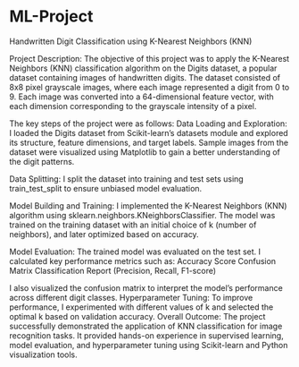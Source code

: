 # ML-Project
Handwritten Digit Classification using K-Nearest Neighbors (KNN)

Project Description:
The objective of this project was to apply the K-Nearest Neighbors (KNN) classification algorithm on the Digits dataset, a popular dataset containing images of handwritten digits.
The dataset consisted of 8x8 pixel grayscale images, where each image represented a digit from 0 to 9. Each image was converted into a 64-dimensional feature vector, with each dimension corresponding to the grayscale intensity of a pixel.

The key steps of the project were as follows:
Data Loading and Exploration:
I loaded the Digits dataset from Scikit-learn’s datasets module and explored its structure, feature dimensions, and target labels.
Sample images from the dataset were visualized using Matplotlib to gain a better understanding of the digit patterns.

Data Splitting:
I split the dataset into training and test sets using train_test_split to ensure unbiased model evaluation.

Model Building and Training:
I implemented the K-Nearest Neighbors (KNN) algorithm using sklearn.neighbors.KNeighborsClassifier.
The model was trained on the training dataset with an initial choice of k (number of neighbors), and later optimized based on accuracy.

Model Evaluation:
The trained model was evaluated on the test set.
I calculated key performance metrics such as:
Accuracy Score
Confusion Matrix
Classification Report (Precision, Recall, F1-score)

I also visualized the confusion matrix to interpret the model’s performance across different digit classes.
Hyperparameter Tuning:
To improve performance, I experimented with different values of k and selected the optimal k based on validation accuracy.
Overall Outcome:
The project successfully demonstrated the application of KNN classification for image recognition tasks. It provided hands-on experience in supervised learning, model evaluation, and hyperparameter tuning using Scikit-learn and Python visualization tools.

